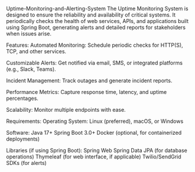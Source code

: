 Uptime-Monitoring-and-Alerting-System
The Uptime Monitoring System is designed to ensure the reliability and availability of critical systems. It periodically checks the health of web services, APIs, and applications built using Spring Boot, generating alerts and detailed reports for stakeholders when issues arise.

Features: Automated Monitoring: Schedule periodic checks for HTTP(S), TCP, and other services.

Customizable Alerts: Get notified via email, SMS, or integrated platforms (e.g., Slack, Teams).

Incident Management: Track outages and generate incident reports.

Performance Metrics: Capture response time, latency, and uptime percentages.

Scalability: Monitor multiple endpoints with ease.

Requirements: Operating System: Linux (preferred), macOS, or Windows

Software: Java 17+ Spring Boot 3.0+ Docker (optional, for containerized deployments)

Libraries (if using Spring Boot): Spring Web Spring Data JPA (for database operations) Thymeleaf (for web interface, if applicable) Twilio/SendGrid SDKs (for alerts)
